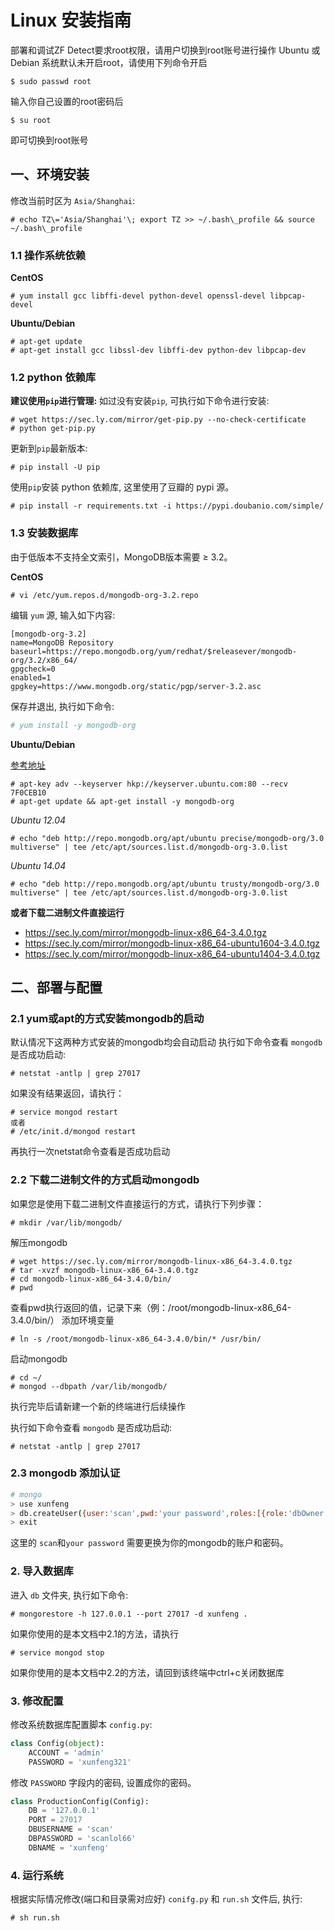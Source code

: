 # Linux 安装指南
部署和调试ZF Detect要求root权限，请用户切换到root账号进行操作
Ubuntu 或 Debian 系统默认未开启root，请使用下列命令开启
```
$ sudo passwd root
```
输入你自己设置的root密码后
```
$ su root
```
即可切换到root账号

## 一、环境安装

修改当前时区为 `Asia/Shanghai`:

```
# echo TZ\='Asia/Shanghai'\; export TZ >> ~/.bash\_profile && source ~/.bash\_profile
```

### 1.1 操作系统依赖

**CentOS**
```
# yum install gcc libffi-devel python-devel openssl-devel libpcap-devel
```

**Ubuntu/Debian**

```
# apt-get update 
# apt-get install gcc libssl-dev libffi-dev python-dev libpcap-dev
```

### 1.2 python 依赖库

**建议使用`pip`进行管理:** 如过没有安装`pip`, 可执行如下命令进行安装:

```
# wget https://sec.ly.com/mirror/get-pip.py --no-check-certificate
# python get-pip.py
```

更新到`pip`最新版本:

```
# pip install -U pip
```

使用`pip`安装 python 依赖库, 这里使用了豆瓣的 pypi 源。

```
# pip install -r requirements.txt -i https://pypi.doubanio.com/simple/
```

### 1.3 安装数据库

由于低版本不支持全文索引，MongoDB版本需要 ≥ 3.2。

**CentOS**

```
# vi /etc/yum.repos.d/mongodb-org-3.2.repo

```

编辑 `yum` 源, 输入如下内容:

```
[mongodb-org-3.2]
name=MongoDB Repository
baseurl=https://repo.mongodb.org/yum/redhat/$releasever/mongodb-org/3.2/x86_64/
gpgcheck=0
enabled=1
gpgkey=https://www.mongodb.org/static/pgp/server-3.2.asc
```

保存并退出, 执行如下命令:

```bash
# yum install -y mongodb-org
```

**Ubuntu/Debian**

[参考地址](https://docs.mongodb.com/v3.0/tutorial/install-mongodb-on-ubuntu/)

```
# apt-key adv --keyserver hkp://keyserver.ubuntu.com:80 --recv 7F0CEB10
# apt-get update && apt-get install -y mongodb-org
```

_Ubuntu 12.04_

```
# echo "deb http://repo.mongodb.org/apt/ubuntu precise/mongodb-org/3.0 multiverse" | tee /etc/apt/sources.list.d/mongodb-org-3.0.list
```

_Ubuntu 14.04_

```
# echo "deb http://repo.mongodb.org/apt/ubuntu trusty/mongodb-org/3.0 multiverse" | tee /etc/apt/sources.list.d/mongodb-org-3.0.list
```

**或者下载二进制文件直接运行**

* https://sec.ly.com/mirror/mongodb-linux-x86_64-3.4.0.tgz
* https://sec.ly.com/mirror/mongodb-linux-x86_64-ubuntu1604-3.4.0.tgz
* https://sec.ly.com/mirror/mongodb-linux-x86_64-ubuntu1404-3.4.0.tgz

## 二、部署与配置

### 2.1 yum或apt的方式安装mongodb的启动
默认情况下这两种方式安装的mongodb均会自动启动
执行如下命令查看 `mongodb` 是否成功启动:

```
# netstat -antlp | grep 27017
```
如果没有结果返回，请执行：
```
# service mongod restart
或者
# /etc/init.d/mongod restart
```
再执行一次netstat命令查看是否成功启动


### 2.2 下载二进制文件的方式启动mongodb
如果您是使用下载二进制文件直接运行的方式，请执行下列步骤：

```
# mkdir /var/lib/mongodb/
```

解压mongodb

```
# wget https://sec.ly.com/mirror/mongodb-linux-x86_64-3.4.0.tgz
# tar -xvzf mongodb-linux-x86_64-3.4.0.tgz
# cd mongodb-linux-x86_64-3.4.0/bin/
# pwd
```
查看pwd执行返回的值，记录下来（例：/root/mongodb-linux-x86_64-3.4.0/bin/）
添加环境变量

```
# ln -s /root/mongodb-linux-x86_64-3.4.0/bin/* /usr/bin/
```

启动mongodb
```
# cd ~/
# mongod --dbpath /var/lib/mongodb/
```

执行完毕后请新建一个新的终端进行后续操作

执行如下命令查看 `mongodb` 是否成功启动:

```
# netstat -antlp | grep 27017
```
### 2.3 mongodb 添加认证

```bash
# mongo
> use xunfeng
> db.createUser({user:'scan',pwd:'your password',roles:[{role:'dbOwner',db:'xunfeng'}]})
> exit
```

这里的 `scan`和`your password` 需要更换为你的mongodb的账户和密码。

### 2. 导入数据库

进入 `db` 文件夹, 执行如下命令:

```
# mongorestore -h 127.0.0.1 --port 27017 -d xunfeng .
```
如果你使用的是本文档中2.1的方法，请执行
```
# service mongod stop
```

如果你使用的是本文档中2.2的方法，请回到该终端中ctrl+c关闭数据库

### 3. 修改配置

修改系统数据库配置脚本 `config.py`:

```python
class Config(object):
    ACCOUNT = 'admin'
    PASSWORD = 'xunfeng321'
```

修改 `PASSWORD` 字段内的密码, 设置成你的密码。

```python
class ProductionConfig(Config):
    DB = '127.0.0.1'
    PORT = 27017
    DBUSERNAME = 'scan'
    DBPASSWORD = 'scanlol66'
    DBNAME = 'xunfeng'
```
### 4. 运行系统

根据实际情况修改(端口和目录需对应好) `conifg.py` 和 `run.sh` 文件后, 执行:

```
# sh run.sh
```


